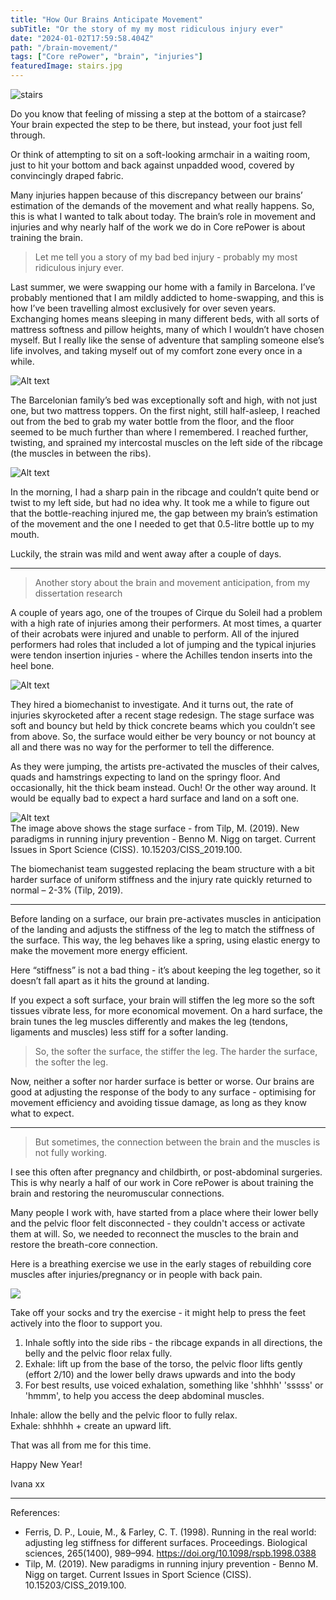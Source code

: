 ```yaml
---
title: "How Our Brains Anticipate Movement"
subTitle: "Or the story of my my most ridiculous injury ever"
date: "2024-01-02T17:59:58.404Z"
path: "/brain-movement/"
tags: ["Core rePower", "brain", "injuries"]
featuredImage: stairs.jpg
---
```


![stairs](stairs.jpg)

Do you know that feeling of missing a step at the bottom of a staircase? Your brain expected the step to be there, but instead, your foot just fell through. 

Or think of attempting to sit on a soft-looking armchair in a waiting room, just to hit your bottom and back against unpadded wood, covered by convincingly draped fabric.

Many injuries happen because of this discrepancy between our brains’ estimation of the demands of the movement and what really happens. So, this is what I wanted to talk about today. The brain’s role in movement and injuries and why nearly half of the work we do in Core rePower is about training the brain.

> Let me tell you a story of my bad bed injury - probably my most ridiculous injury ever.

Last summer, we were swapping our home with a family in Barcelona. I’ve probably mentioned that I am mildly addicted to home-swapping, and this is how I’ve been travelling almost exclusively for over seven years. Exchanging homes means sleeping in many different beds, with all sorts of mattress softness and pillow heights, many of which I wouldn’t have chosen myself. But I really like the sense of adventure that sampling someone else’s life involves, and taking myself out of my comfort zone every once in a while. 

![Alt text](barcelona.jpg)

The Barcelonian family’s bed was exceptionally soft and high, with not just one, but two mattress toppers. On the first night, still half-asleep, I reached out from the bed to grab my water bottle from the floor, and the floor seemed to be much further than where I remembered. I reached further, twisting, and sprained my intercostal muscles on the left side of the ribcage (the muscles in between the ribs). 

![Alt text](the-bed.jpg)

In the morning, I had a sharp pain in the ribcage and couldn’t quite bend or twist to my left side, but had no idea why. It took me a while to figure out that the bottle-reaching injured me, the gap between my brain’s estimation of the movement and the one I needed to get that 0.5-litre bottle up to my mouth.

Luckily, the strain was mild and went away after a couple of days.

* * *  

> Another story about the brain and movement anticipation, from my dissertation research

A couple of years ago, one of the troupes of Cirque du Soleil had a problem with a high rate of injuries among their performers. At most times, a quarter of their acrobats were injured and unable to perform. All of the injured performers had roles that included a lot of jumping and the typical injuries were tendon insertion injuries - where the Achilles tendon inserts into the heel bone. 

![Alt text](anurai.jpg)

They hired a biomechanist to investigate. And it turns out, the rate of injuries skyrocketed after a recent stage redesign. The stage surface was soft and bouncy but held by thick concrete beams which you couldn’t see from above. So, the surface would either be very bouncy or not bouncy at all and there was no way for the performer to tell the difference. 

As they were jumping, the artists pre-activated the muscles of their calves, quads and hamstrings expecting to land on the springy floor. And occasionally, hit the thick beam instead. Ouch! Or the other way around. It would be equally bad to expect a hard surface and land on a soft one. 

![Alt text](the-stage.png)  
The image above shows the stage surface - from Tilp, M. (2019). New paradigms in running injury prevention - Benno M. Nigg on target. Current Issues in Sport Science (CISS). 10.15203/CISS_2019.100.

The biomechanist team suggested replacing the beam structure with a bit harder surface of uniform stiffness and the injury rate quickly returned to normal – 2-3% (Tilp, 2019).

* * * 

Before landing on a surface, our brain pre-activates muscles in anticipation of the landing and adjusts the stiffness of the leg to match the stiffness of the surface. This way, the leg behaves like a spring, using elastic energy to make the movement more energy efficient. 

Here “stiffness” is not a bad thing - it’s about keeping the leg together, so it doesn’t fall apart as it hits the ground at landing. 

If you expect a soft surface, your brain will stiffen the leg more so the soft tissues vibrate less, for more economical movement. On a hard surface, the brain tunes the leg muscles differently and makes the leg (tendons, ligaments and muscles) less stiff for a softer landing.

> So, the softer the surface, the stiffer the leg. 
> The harder the surface, the softer the leg. 

Now, neither a softer nor harder surface is better or worse. Our brains are good at adjusting the response of the body to any surface - optimising for movement efficiency and avoiding tissue damage, as long as they know what to expect.

* * * 

> But sometimes, the connection between the brain and the muscles is not fully working. 

I see this often after pregnancy and childbirth, or post-abdominal surgeries. This is why nearly a half of our work in Core rePower is about training the brain and restoring the neuromuscular connections. 

Many people I work with, have started from a place where their lower belly and the pelvic floor felt disconnected - they couldn't access or activate them at will. So, we needed to reconnect the muscles to the brain and restore the breath-core connection.

Here is a breathing exercise we use in the early stages of rebuilding core muscles after injuries/pregnancy or in people with back pain.  

[<img src="core-breathing.png">](https://www.youtube.com/shorts/e4IxFIb0Qy8)   

Take off your socks and try the exercise - it might help to press the feet actively into the floor to support you.

1. Inhale softly into the side ribs - the ribcage expands in all directions, the belly and the pelvic floor relax fully.
2. Exhale: lift up from the base of the torso, the pelvic floor lifts gently (effort 2/10) and the lower belly draws upwards and into the body
3. For best results, use voiced exhalation, something like 'shhhh' 'sssss' or 'hmmm', to help you access the deep abdominal muscles.

Inhale: allow the belly and the pelvic floor to fully relax.  
Exhale: shhhhh + create an upward lift.  

That was all from me for this time.

Happy New Year!

Ivana xx 

* * * 

References:

- Ferris, D. P., Louie, M., & Farley, C. T. (1998). Running in the real world: adjusting leg stiffness for different surfaces. Proceedings. Biological sciences, 265(1400), 989–994. https://doi.org/10.1098/rspb.1998.0388  
- Tilp, M. (2019). New paradigms in running injury prevention - Benno M. Nigg on target. Current Issues in Sport Science (CISS). 10.15203/CISS_2019.100. 
